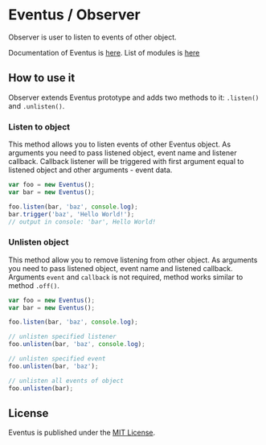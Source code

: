 # Eventus / Observer
Observer is user to listen to events of other object.

Documentation of Eventus is [here](../README.md).
List of modules is [here](README.md)

## How to use it
Observer extends Eventus prototype and adds two methods to it: `.listen()` and `.unlisten()`.

### Listen to object
This method allows you to listen events of other Eventus object. As arguments you need to pass listened object, event name and listener callback.
Callback listener will be triggered with first argument equal to listened object and other arguments - event data.
```javascript
var foo = new Eventus();
var bar = new Eventus();

foo.listen(bar, 'baz', console.log);
bar.trigger('baz', 'Hello World!');
// output in console: 'bar', Hello World!
```

### Unlisten object
This method allow you to remove listening from other object. As arguments you need to pass listened object, event name and listened callback.
Arguments `event` and `callback` is not required, method works similar to method `.off()`.
```javascript
var foo = new Eventus();
var bar = new Eventus();

foo.listen(bar, 'baz', console.log);

// unlisten specified listener
foo.unlisten(bar, 'baz', console.log);

// unlisten specified event
foo.unlisten(bar, 'baz');

// unlisten all events of object
foo.unlisten(bar);
```

## License
Eventus is published under the [MIT License](https://opensource.org/licenses/MIT).